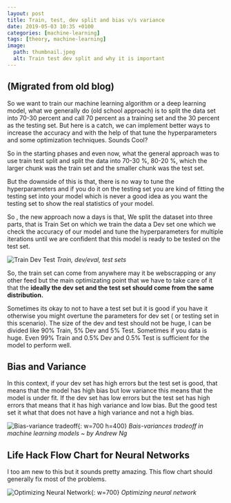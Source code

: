 ```yaml
---
layout: post
title: Train, test, dev split and bias v/s variance
date: 2019-05-03 10:35 +0100
categories: [machine-learning]
tags: [theory, machine-learning]
image:
  path: thumbnail.jpeg
  alt: Train test dev split and why it is important
---
```

## (Migrated from old blog)

So we want to train our machine learning algorithm or a deep learning model, what we generally do (old school approach) is to split the data set into 70-30 percent and call 70 percent as a training set and the 30 percent as the testing set. But here is a catch, we can implement better ways to increase the accuracy and with the help of that tune the hyperparameters and some optimization techniques. Sounds Cool?

So in the starting phases and even now, what the general approach was to use train test split and split the data into 70-30 %, 80-20 %, which the larger chunk was the train set and the smaller chunk was the test set.

But the downside of this is that, there is no way to tune the hyperparameters and if you do it on the testing set you are kind of fitting the testing set into your model which is never a good idea as you want the testing set to show the real statistics of your model.

So , the new approach now a days is that, We split the dataset into three parts, that is Train Set on which we train the data a Dev set one which we check the accuracy of our model and tune the hyperparameters for multiple iterations until we are confident that this model is ready to be tested on the test set.

![Train Dev Test](TrainDevTest.jpeg)
_Train, dev/eval, test sets_

So, the train set can come from anywhere may it be webscrapping or any other feed but the main optimizating point that we have to take care of it that the **ideally the dev set and the test set should come from the same distribution.**

Sometimes its okay to not to have a test set but it is good if you have it otherwise you might overtune the parameters for dev set ( or testing set in this scenario). The size of the dev and test should not be huge, I can be divided like 90% Train, 5% Dev and 5% Test. Sometimes if you data is huge. Even 99% Train and 0.5% Dev and 0.5% Test is sufficient for the model to perform well.

## Bias and Variance

In this context, if your dev set has high errors but the test set is good, that means that the model has high bias but low variance this means that the model is under fit. If the dev set has low errors but the test set has high errors that means that it has high variance and low bias. But the good test set it what that does not have a high variance and not a high bias.

![Bias-variance tradeoff](Bias-Variance.png){: w=700 h=400}
_Bais-variances tradeoff in machine learning models ~ by Andrew Ng_

## Life Hack Flow Chart for Neural Networks

I too am new to this but it sounds pretty amazing. This flow chart should generally fix most of the problems.

![Optimizing Neural Network](Optimizing-Neural-Network.jpeg){: w=700}
_Optimizing neural network_
